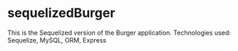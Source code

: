 # sequelizedBurger
This is the Sequelized version of the Burger application. Technologies used: Sequelize, MySQL, ORM, Express

